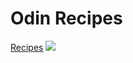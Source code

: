 <html>
  <body> 
<h1>Odin Recipes </h1>
<a href ="https://github.com/Mortal5631/recipes.git"> Recipes</a>
<img src="jamun.jpg">
  </body>
  </html>
